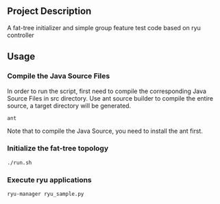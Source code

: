 ## Project Description
A fat-tree initializer and simple group feature test code based on ryu controller

## Usage
### Compile the Java Source Files
In order to run the script, first need to compile the corresponding Java Source Files in src directory.
Use ant source builder to compile the entire source, a target directory will be generated.

	ant
    
Note that to compile the Java Source, you need to install the ant first.

### Initialize the fat-tree topology

	./run.sh

### Execute ryu applications

	ryu-manager ryu_sample.py
